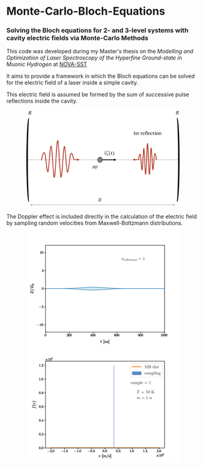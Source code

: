 # Monte-Carlo-Bloch-Equations
### Solving the Bloch equations for 2- and 3-level systems with cavity electric fields via Monte-Carlo Methods

This code was developed during my Master's thesis on the *Modelling and Optimization of Laser Spectroscopy of the Hyperfine Ground-state in Muonic Hydrogen*
at [NOVA-SST](https://www.fct.unl.pt/en)

It aims to provide a framework in which the Bloch equations can be solved for the electric field of a laser inside a simple cavity.

This electric field is assumed be formed by the sum of successive pulse reflections inside the cavity.

<p align="center" width="100%">
    <img src="./img/cavity_field_dopp_scheme.png" width="400"> 
</p>

The Doppler effect is included directly in the calculation of the electric field by sampling random velocities from Maxwell-Boltzmann distributions.

<p align="center" width="100%">
    <img src="./img/field_animation.gif" width="400">
    <img src="./img/vel_animation.gif" width="400">
</p>
 
